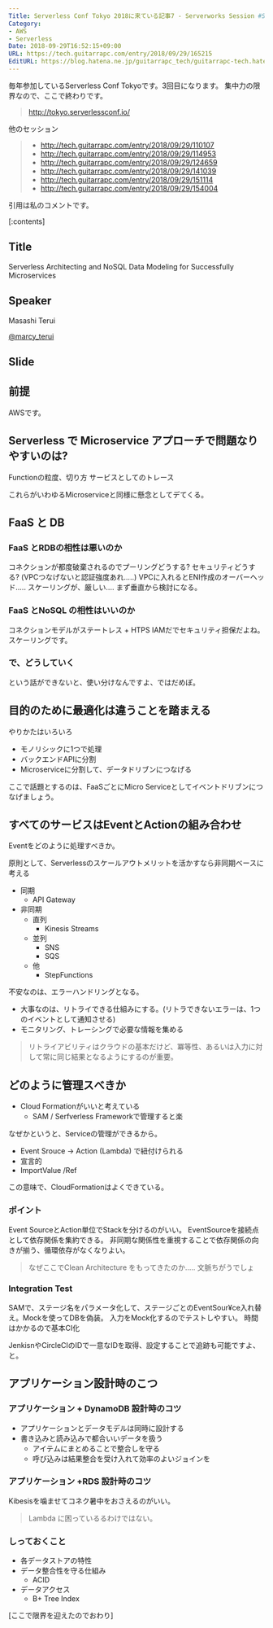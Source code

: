 ```yaml
---
Title: Serverless Conf Tokyo 2018に来ている記事7 - Serverworks Session #ServerlessConf #serverlesstokyo
Category:
- AWS
- Serverless
Date: 2018-09-29T16:52:15+09:00
URL: https://tech.guitarrapc.com/entry/2018/09/29/165215
EditURL: https://blog.hatena.ne.jp/guitarrapc_tech/guitarrapc-tech.hatenablog.com/atom/entry/10257846132641641562
---
```


毎年参加しているServerless Conf Tokyoです。3回目になります。
集中力の限界なので、ここで終わりです。

> http://tokyo.serverlessconf.io/


他のセッション

> * http://tech.guitarrapc.com/entry/2018/09/29/110107
> * http://tech.guitarrapc.com/entry/2018/09/29/114953
> * http://tech.guitarrapc.com/entry/2018/09/29/124659
> * http://tech.guitarrapc.com/entry/2018/09/29/141039
> * http://tech.guitarrapc.com/entry/2018/09/29/151114
> * http://tech.guitarrapc.com/entry/2018/09/29/154004


引用は私のコメントです。


[:contents]

## Title

Serverless Architecting and NoSQL Data Modeling for Successfully Microservices

## Speaker

Masashi Terui

[@marcy_terui](https://twitter.com/marcy_terui)

## Slide

<script async class="speakerdeck-embed" data-id="588f43e5683049479583c86b53fa8daa" data-ratio="1.77777777777778" src="//speakerdeck.com/assets/embed.js"></script>

## 前提

AWSです。

## Serverless で Microservice アプローチで問題なりやすいのは?

Functionの粒度、切り方
サービスとしてのトレース

これらがいわゆるMicroserviceと同様に懸念としてデてくる。

## FaaS と DB

### FaaS とRDBの相性は悪いのか

コネクションが都度破棄されるのでプーリングどうする?
セキュリティどうする? (VPCつなげないと認証強度あれ.....)
VPCに入れるとENI作成のオーバーヘッド.....
スケーリングが、厳しい.... まず垂直から検討になる。


### FaaS とNoSQL の相性はいいのか

コネクションモデルがステートレス + HTPS
IAMだでセキュリティ担保だよね。
スケーリングです。

### で、どうしていく

という話ができないと、使い分けなんですよ、ではだめぽ。

## 目的のために最適化は違うことを踏まえる

やりかたはいろいろ

* モノリシックに1つで処理
* バックエンドAPIに分割
* Microserviceに分割して、データドリブンにつなげる

ここで話題とするのは、FaaSごとにMicro Serviceとしてイベントドリブンにつなげましょう。

## すべてのサービスはEventとActionの組み合わせ

Eventをどのように処理すべきか。

原則として、Serverlessのスケールアウトメリットを活かすなら非同期ベースに考える

* 同期
    * API Gateway
* 非同期
    * 直列
        * Kinesis Streams
    * 並列
        * SNS
        * SQS
    * 他
        * StepFunctions

不安なのは、エラーハンドリングとなる。

* 大事なのは、リトライできる仕組みにする。(リトラできないエラーは、1つのイベントとして通知させる)
* モニタリング、トレーシングで必要な情報を集める

> リトライアビリティはクラウドの基本だけど、冪等性、あるいは入力に対して常に同じ結果となるようにするのが重要。

## どのように管理スべきか

* Cloud Formationがいいと考えている
    * SAM / Serfverless Frameworkで管理すると楽

なぜかというと、Serviceの管理ができるから。

* Event Srouce -> Action (Lambda) で紐付けられる
* 宣言的
* ImportValue /Ref

この意味で、CloudFormationはよくできている。

### ポイント

Event SourceとAction単位でStackを分けるのがいい。
EventSourceを接続点として依存関係を集約できる。
非同期な関係性を重視することで依存関係の向きが揃う、循環依存がなくなりよい。

> なぜここでClean Architecture をもってきたのか..... 文脈ちがうでしょ

### Integration Test

SAMで、ステージ名をパラメータ化して、ステージごとのEventSour¥ce入れ替え。Mockを使ってDBを偽装。
入力をMock化するのでテストしやすい。
時間はかかるので基本CI化

JenkisnやCircleCIのIDで一意なIDを取得、設定することで追跡も可能ですよ、と。

## アプリケーション設計時のこつ

### アプリケーション + DynamoDB 設計時のコツ

* アプリケーションとデータモデルは同時に設計する
* 書き込みと読み込みで都合いいデータを扱う
    * アイテムにまとめることで整合しを守る
    * 呼び込みは結果整合を受け入れて効率のよいジョインを

### アプリケーション +RDS 設計時のコツ

Kibesisを噛ませてコネク暑中をおさえるのがいい。

> Lambda に困っているるわけではない。

### しっておくこと

* 各データストアの特性
* データ整合性を守る仕組み
    * ACID
* データアクセス
    * B+ Tree Index


[ここで限界を迎えたのでおわり]
